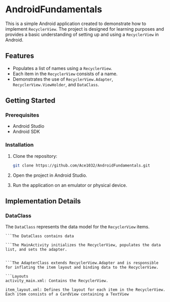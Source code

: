 # AndroidFundamentals

This is a simple Android application created to demonstrate how to implement `RecyclerView`. The project is designed for learning purposes and provides a basic understanding of setting up and using a `RecyclerView` in Android.

## Features

- Populates a list of names using a `RecyclerView`.
- Each item in the `RecyclerView` consists of a name.
- Demonstrates the use of `RecyclerView.Adapter`, `RecyclerView.ViewHolder`, and `DataClass`.

## Getting Started

### Prerequisites

- Android Studio
- Android SDK

### Installation

1. Clone the repository:
    ```bash
    git clone https://github.com/Ace1032/AndroidFundamentals.git
    ```

2. Open the project in Android Studio.

3. Run the application on an emulator or physical device.

## Implementation Details

### DataClass

The `DataClass` represents the data model for the `RecyclerView` items.

```
```The DataClass contains data 

```The MainActivity initializes the RecyclerView, populates the data list, and sets the adapter.


```The AdapterClass extends RecyclerView.Adapter and is responsible for inflating the item layout and binding data to the RecyclerView.

```Layouts
activity_main.xml: Contains the RecyclerView.

item_layout.xml: Defines the layout for each item in the RecyclerView. Each item consists of a CardView containing a TextView
